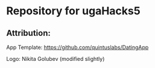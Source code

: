 # Repository for ugaHacks5

## Attribution:
App Template: https://github.com/quintuslabs/DatingApp

Logo: Nikita Golubev (modified slightly)